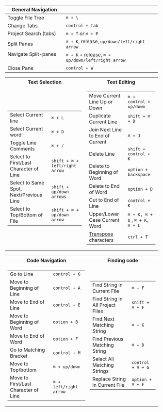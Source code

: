 |General Navigation||
|--|--|
|Toggle File Tree|`⌘ + \` |
|Change Tabs|`control + tab`|
|Project Search (tabs)| `⌘ + T` *or* `⌘ + P` |
|Split Panes|`⌘ + K`, release, `up/down/left/right arrow`|
|Navigate Split-panes ‎ ‎ ‎ ‎ ‎ ‎ ‎ ‎ ‎ ‎ ‎ ‎‎|`⌘ + K` + release,  `⌘ + up/down/left/right arrow`|
|Close Pane|`control + W`|


<table>
<tr><th>Text Selection</th><th>Text Editing</th></tr>
<tr><td>

|||
|--|--|
|Select Current line|`⌘ + L`|
|Select Current word|`⌘ + D`|
|Toggle Line Comments|`⌘ + /`|
|Select to First/Last Character of Line|`shift + ⌘ + left/right arrow`|
|Select to Same Spot, Next/Previous Line ‎ ‎|`shift + up/down arrows`|
|Select to Top/Bottom of File|`shift + ⌘ + up/down arrow`|


</td><td>

|||
|--|--|
|Move Current Line Up or Down|`⌘ + control + up/down`|
|Duplicate Current Line|`shift + ⌘ + D`|
|Join Next Line to End of Current ‎ ‎ ‎ ‎ ‎ ‎ ‎ ‎ ‎ ‎ ‎|`⌘ + J`|
|Delete Line|`shift + control + K`|
|Delete to Beginning of Word|`option + backspace`|
|Delete to End of Word|`option + D`|
|Cut to End of Line|`control + K`|
|Upper/Lower Case Current Word|`⌘ + K, ⌘ + U` , `⌘ + K, ⌘ + L`|
|[Transpose](https://discuss.atom.io/t/why-do-we-need-feature-like-transpose-character/18090) characters |`ctrl + T`|

</td></tr> </table>

<table>
<tr><th>Code Navigation</th><th>Finding code</th></tr>
<tr><td>

|||
|--|--|
|Go to Line|`control + G`|
|Move to Beginning of Line|`control + A`|
|Move to End of Line| `control + E`|
|Move to Beginning of Word|`option + B`|
|Move to End of Word|`option + F`|
|Go to Matching Bracket|`control + M`|
|Move to Top/bottom|`⌘ + up/down`|
|Move to First/Last Character of Line ‎ ‎ ‎|`⌘ + left/right arrow`|

</td><td>

|||
|--|--|
|Find String in Current File|`⌘ + F`|
|Find String in All Project Files|`shift + ⌘ + F`|
|Find Next Matching String|`⌘ + G`|
|Find Previous Matching String ‎ ‎ ‎ ‎ ‎ ‎ ‎ ‎ ‎ ‎ ‎ ‎ ‎ ‎ ‎|`⌘ + D`|
|Select All Matching Strings|`control + ⌘ + G`|
|Replace String in Current File|`option + ⌘ + F`|

</td></tr> </table>
